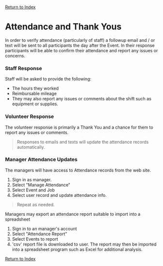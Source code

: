 [Return to Index](/docs/use_case.md)

# Attendance and Thank Yous

In order to verify attendance (particularly of staff) a followup email and / or text will be sent to all participants
the day after the Event. In their response participants will be able to confirm their attendance and report 
any issues or concerns.

### Staff Response
Staff will be asked to provide the following:
* The hours they worked
* Reimbursable mileage
* They may also report any issues or comments about the shift such as equipment or supplies.

### Volunteer Response
The volunteer response is primarily a Thank You and a chance for them to report any issues or comments.

> Responses to emails and texts will update the attendance records automatically. 

### Manager Attendance Updates

The managers will have access to Attendance records from the web site.

1. Sign in as manager.
1. Select "Manage Attendance"
1. Select Event and Job
1. Select user record and update attendance info.

> Repeat as needed.

Managers may export an attendance report suitable to import into a spreadsheet

1. Sign in to an manager's account
1. Select "Attendance Report"
1. Select Events to report
1. 'csv' report file is downloaded to user. The report may then be imported into a spreadsheet program such
as Excel for additional analysis.


[Return to Index](/docs/use_case.md)
